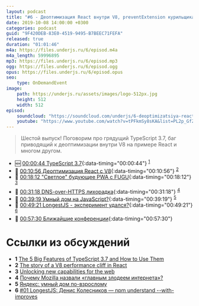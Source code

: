 ```yaml
---
layout: podcast
title: "#6 - Деоптимизация React внутри V8, preventExtension курильщика"
date: 2019-10-08 14:00:00 +0300
categories: podcast
guid: "9F420DEB-83E0-4519-9495-B7BEEC71FEFA"
released: true
duration: "01:01:46"
m4a: https://files.underjs.ru/6/episod.m4a
m4a_length: 59996895
mp3: https://files.underjs.ru/6/episod.mp3
ogg: https://files.underjs.ru/6/episod.ogg
opus: https://files.underjs.ru/6/episod.opus
seo:
    type: OnDemandEvent
image:
    path: https://underjs.ru/assets/images/logo-512px.jpg
    height: 512
    width: 512
episod:
    soundcloud: "https://soundcloud.com/underjs/6-deoptimizatsiya-react-vnutri-v8"
    youtube: "https://www.youtube.com/watch?v=tPFkmSy8sKA&list=PL2p_GfZz-_1OWXrKUZRBc8LzMz5FJNXW7"
---
```


> Шестой выпуск! Поговорим про грядущий TypeScript 3.7, баг приводящий к деоптимизации внутри V8 на примере React и многом другом.

- 🆕 [00:00:44 TypeScript 3.7](#){:data-timing="00:00:44"} <sup>[1](#note1)</sup>
- 🤔 [00:10:56 Деоптимизация React с V8](#){:data-timing="00:10:56"} <sup>[2](#note2)</sup>
- 🤔 [00:18:12 "Светлое" будующее PWA с FUGU](#){:data-timing="00:18:12"} <sup>[3](#note3)</sup>
- 🤔 [00:31:18 DNS-over-HTTPS лихорадка](#){:data-timing="00:31:18"} <sup>[4](#note4)</sup>
- 🤔 [00:39:19 Умный дом на JavaScript?](#){:data-timing="00:39:19"} <sup>[5](#note5)</sup>
- 🤔 [00:49:21 LongestJS - эксперимент удался?](#){:data-timing="00:49:21"} <sup>[6](#note6)</sup>
- 🤔 [00:57:30 Ближайшие конференции](#){:data-timing="00:57:30"}

# Ссылки из обсуждений

- <b id="note1">1</b> [The 5 Big Features of TypeScript 3.7 and How to Use Them](https://httptoolkit.tech/blog/5-big-features-of-typescript-3.7/)
- <b id="note2">2</b> [The story of a V8 performance cliff in React](https://v8.dev/blog/react-cliff)
- <b id="note3">3</b> [Unlocking new capabilities for the web](https://developers.google.com/web/updates/capabilities)
- <b id="note4">4</b> [Почему Mozilla назвали «главным злодеем интернета»?](https://m.habr.com/ru/company/globalsign/blog/459739/)
- <b id="note5">5</b> [Яндекс: умный дом по-взрослому](https://m.habr.com/ru/post/465537/)
- <b id="note6">6</b> [#01 LongestJS: Денис Колесников — npm understand --with-improves](https://www.youtube.com/watch?v=Cz6bQw1f23s)
